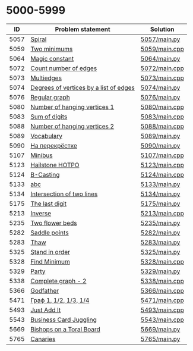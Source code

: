 # 5000-5999

| ID   | Problem statement                                                                  | Solution                       |
|------|------------------------------------------------------------------------------------|--------------------------------|
| 5057 | [Spiral](https://www.e-olymp.com/en/problems/5057)                                 | [5057/main.py](5057/main.py)   |
| 5059 | [Two minimums](https://www.e-olymp.com/en/problems/5059)                           | [5059/main.cpp](5059/main.cpp) |
| 5064 | [Magic constant](https://www.e-olymp.com/en/problems/5064)                         | [5064/main.py](5064/main.py)   |
| 5072 | [Count number of edges](https://www.e-olymp.com/en/problems/5072)                  | [5072/main.cpp](5072/main.cpp) |
| 5073 | [Multiedges](https://www.e-olymp.com/en/problems/5073)                             | [5073/main.cpp](5073/main.cpp) |
| 5074 | [Degrees of vertices by a list of edges](https://www.e-olymp.com/en/problems/5074) | [5074/main.py](5074/main.py)   |
| 5076 | [Regular graph](https://www.e-olymp.com/en/problems/5076)                          | [5076/main.py](5076/main.py)   |
| 5080 | [Number of hanging vertices 1](https://www.e-olymp.com/en/problems/5080)           | [5080/main.cpp](5080/main.cpp) |
| 5083 | [Sum of digits](https://www.e-olymp.com/en/problems/5083)                          | [5083/main.cpp](5083/main.cpp) |
| 5088 | [Number of hanging vertices 2](https://www.e-olymp.com/en/problems/5088)           | [5088/main.cpp](5088/main.cpp) |
| 5089 | [Vocabulary](https://www.e-olymp.com/en/problems/5089)                             | [5089/main.py](5089/main.py)   |
| 5090 | [На перекрёстке](https://www.e-olymp.com/en/problems/5090)                         | [5090/main.py](5090/main.py)   |
| 5107 | [Minibus](https://www.e-olymp.com/en/problems/5107)                                | [5107/main.cpp](5107/main.cpp) |
| 5123 | [Hailstone HOTPO](https://www.e-olymp.com/en/problems/5123)                        | [5123/main.cpp](5123/main.cpp) |
| 5124 | [B-Casting](https://www.e-olymp.com/en/problems/5124)                              | [5124/main.cpp](5124/main.cpp) |
| 5133 | [abc](https://www.e-olymp.com/en/problems/5133)                                    | [5133/main.py](5133/main.py)   |
| 5134 | [Intersection of two lines](https://www.e-olymp.com/en/problems/5134)              | [5134/main.py](5134/main.py)   |
| 5175 | [The last digit](https://www.e-olymp.com/en/problems/5175)                         | [5175/main.py](5175/main.py)   |
| 5213 | [Inverse](https://www.e-olymp.com/en/problems/5213)                                | [5213/main.cpp](5213/main.cpp) |
| 5235 | [Two flower beds](https://www.e-olymp.com/en/problems/5235)                        | [5235/main.py](5235/main.py)   |
| 5282 | [Saddle points](https://www.e-olymp.com/en/problems/5282)                          | [5282/main.py](5282/main.py)   |
| 5283 | [Thaw](https://www.e-olymp.com/en/problems/5283)                                   | [5283/main.py](5283/main.py)   |
| 5325 | [Stand in order](https://www.e-olymp.com/en/problems/5325)                         | [5325/main.py](5325/main.py)   |
| 5328 | [Find Minimum](https://www.e-olymp.com/en/problems/5328)                           | [5328/main.cpp](5328/main.cpp) |
| 5329 | [Party](https://www.e-olymp.com/en/problems/5329)                                  | [5329/main.py](5329/main.py)   |
| 5338 | [Complete graph - 2](https://www.e-olymp.com/en/problems/5338)                     | [5338/main.cpp](5338/main.cpp) |
| 5366 | [Godfather](https://www.e-olymp.com/en/problems/5366)                              | [5366/main.cpp](5366/main.cpp) |
| 5471 | [Граф 1, 1/2, 1/3, 1/4](https://www.e-olymp.com/en/problems/5471)                  | [5471/main.cpp](5471/main.cpp) |
| 5493 | [Just Add It](https://www.e-olymp.com/en/problems/5493)                            | [5493/main.cpp](5493/main.cpp) |
| 5543 | [Business Card Juggling](https://www.e-olymp.com/en/problems/5543)                 | [5543/main.cpp](5543/main.cpp) |
| 5669 | [Bishops on a Toral Board](https://www.e-olymp.com/en/problems/5669)               | [5669/main.py](5669/main.py)   |
| 5765 | [Canaries](https://www.e-olymp.com/en/problems/5765)                               | [5765/main.py](5765/main.py)   |

